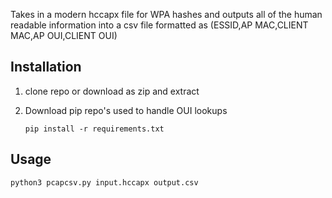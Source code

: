 Takes in a modern hccapx file for WPA hashes and outputs all of the human readable information into a csv file formatted as (ESSID,AP MAC,CLIENT MAC,AP OUI,CLIENT OUI)





## Installation

1. clone repo or download as zip and extract

2. Download pip repo's used to handle OUI lookups
   
   ```
   pip install -r requirements.txt
   ```



## Usage

```
python3 pcapcsv.py input.hccapx output.csv
```




